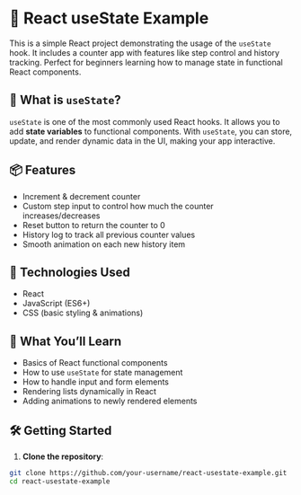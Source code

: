 # 🔧 React useState Example

This is a simple React project demonstrating the usage of the `useState` hook. It includes a counter app with features like step control and history tracking. Perfect for beginners learning how to manage state in functional React components.

## 📘 What is `useState`?

`useState` is one of the most commonly used React hooks. It allows you to add **state variables** to functional components. With `useState`, you can store, update, and render dynamic data in the UI, making your app interactive.

## 📦 Features

- Increment & decrement counter
- Custom step input to control how much the counter increases/decreases
- Reset button to return the counter to 0
- History log to track all previous counter values
- Smooth animation on each new history item

## 🚀 Technologies Used

- React
- JavaScript (ES6+)
- CSS (basic styling & animations)

## 🧠 What You’ll Learn

- Basics of React functional components
- How to use `useState` for state management
- How to handle input and form elements
- Rendering lists dynamically in React
- Adding animations to newly rendered elements

## 🛠️ Getting Started

1. **Clone the repository**:

```bash
git clone https://github.com/your-username/react-usestate-example.git
cd react-usestate-example
